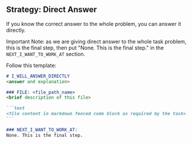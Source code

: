 ## Strategy: Direct Answer

If you know the correct answer to the whole problem, you can answer it directly.

Important Note: as we are giving direct answer to the whole task problem, this is the final 
step, then put "None. This is the final step." in the `NEXT_I_WANT_TO_WORK_AT` section.

Follow this template:

`````markdown
# I_WILL_ANSWER_DIRECTLY
<answer and explanation>

### FILE: <file_path_name>
<brief description of this file>

```text
<file content in markdown fenced code block as required by the task>
```

### NEXT_I_WANT_TO_WORK_AT:
None. This is the final step.
`````
